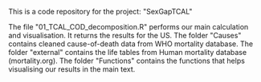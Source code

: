 This is a code repository for the project: "SexGapTCAL"

The file "01_TCAL_COD_decomposition.R" performs our main calculation and visualisation. It returns the results for the US. 
The folder "Causes" contains cleaned cause-of-death data from WHO mortality database. 
The folder "external" contains the life tables from Human mortality database (mortality.org). 
The folder "Functions" contains the functions that helps visualising our results in the main text. 
